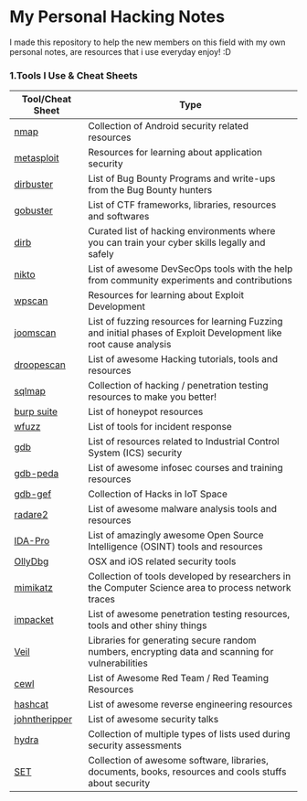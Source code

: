 # My Personal Hacking Notes
I made this repository to help the new members on this field with my own personal notes, are resources that i use everyday enjoy! :D

### 1.Tools I Use & Cheat Sheets

Tool/Cheat Sheet    | Type
---- | ----
[nmap](https://github.com/ashishb/android-security-awesome) 			| Collection of Android security related resources
[metasploit](https://github.com/paragonie/awesome-appsec)								| Resources for learning about application security
[dirbuster](https://github.com/djadmin/awesome-bug-bounty) 						| List of Bug Bounty Programs and write-ups from the Bug Bounty hunters
[gobuster](https://github.com/apsdehal/awesome-ctf) 										| List of CTF frameworks, libraries, resources and softwares
[dirb](https://github.com/joe-shenouda/awesome-cyber-skills) | Curated list of hacking environments where you can train your cyber skills legally and safely
[nikto](https://github.com/devsecops/awesome-devsecops) 						| List of awesome DevSecOps tools with the help from community experiments and contributions
[wpscan](https://github.com/FabioBaroni/awesome-exploit-development) 	| Resources for learning about Exploit Development
[joomscan](https://github.com/secfigo/Awesome-Fuzzing) 								| List of fuzzing resources for learning Fuzzing and initial phases of Exploit Development like root cause analysis
[droopescan](https://github.com/carpedm20/awesome-hacking) 						| List of awesome Hacking tutorials, tools and resources
[sqlmap](https://github.com/vitalysim/Awesome-Hacking-Resources)          | Collection of hacking / penetration testing resources to make you better!
[burp suite](https://github.com/paralax/awesome-honeypots) 							| List of honeypot resources
[wfuzz](https://github.com/meirwah/awesome-incident-response) 			| List of tools for incident response
[gdb](https://github.com/hslatman/awesome-industrial-control-system-security)      | List of resources related to Industrial Control System (ICS) security
[gdb-peda](https://github.com/onlurking/awesome-infosec) 							| List of awesome infosec courses and training resources
[gdb-gef](https://github.com/nebgnahz/awesome-iot-hacks) 							| Collection of Hacks in IoT Space
[radare2](https://github.com/rshipp/awesome-malware-analysis) 				| List of awesome malware analysis tools and resources
[IDA-Pro](https://github.com/jivoi/awesome-osint) 									 | List of amazingly awesome Open Source Intelligence (OSINT) tools and resources
[OllyDbg](https://github.com/ashishb/osx-and-ios-security-awesome) 	| OSX and iOS related security tools
[mimikatz](https://github.com/caesar0301/awesome-pcaptools) 						| Collection of tools developed by researchers in the Computer Science area to process network traces
[impacket](https://github.com/enaqx/awesome-pentest) 								| List of awesome penetration testing resources, tools and other shiny things
[Veil](https://github.com/ziadoz/awesome-php#security) 						| Libraries for generating secure random numbers, encrypting data and scanning for vulnerabilities
[cewl](https://github.com/yeyintminthuhtut/Awesome-Red-Teaming) | List of Awesome Red Team / Red Teaming Resources
[hashcat](https://github.com/fdivrp/awesome-reversing) 						| List of awesome reverse engineering resources
[johntheripper](https://github.com/PaulSec/awesome-sec-talks) 							| List of awesome security talks
[hydra](https://github.com/danielmiessler/SecLists) 								| Collection of multiple types of lists used during security assessments
[SET](https://github.com/sbilly/awesome-security) 								| Collection of awesome software, libraries, documents, books, resources and cools stuffs about security
